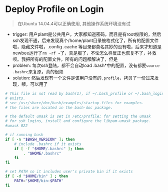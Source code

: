 # Deploy Profile on Login
> 在Ubuntu 14.04.4可以正确使用, 其他操作系统环境没有试
- trigger: 用户plant是公共用户。大家都知道密码，而且是有root权限的，然后ssh发现不通，后来发现真个/home/plant目录被格式化了，所有的配置文件啦，隐藏文件啦，.config .cache 等目录都莫名其妙的没有啦，后来才知道是newbee运行了`rm -rf ~`了，真是服了，不论怎么样反正也恢复不了，补救呗。我把所有的配置文件，所有的问题都解决了，但是
- problem: 每次ssh登陆，都不会自动load .bash*中的配置，没有都要`source .bashrc`来复原，真的很烦
- solution: 然后发现有一个文件是该用户没有的`.profile`，拷贝了一份过来发现，额，可以用了
```bash
# This file is not read by bash(1), if ~/.bash_profile or ~/.bash_login
# exists.
# see /usr/share/doc/bash/examples/startup-files for examples.
# the files are located in the bash-doc package.

# the default umask is set in /etc/profile; for setting the umask
# for ssh logins, install and configure the libpam-umask package.
#umask 022

# if running bash
if [ -n "$BASH_VERSION" ]; then
    # include .bashrc if it exists
    if [ -f "$HOME/.bashrc" ]; then
        . "$HOME/.bashrc"
    fi
fi

# set PATH so it includes user's private bin if it exists
if [ -d "$HOME/bin" ] ; then
    PATH="$HOME/bin:$PATH"
fi
```
